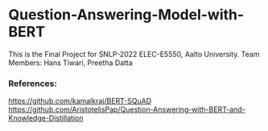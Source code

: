 # Question-Answering-Model-with-BERT

This is the Final Project for SNLP-2022 ELEC-E5550, Aalto University. 
Team Members: Hans Tiwari, Preetha Datta


### References:

https://github.com/kamalkraj/BERT-SQuAD
https://github.com/AristotelisPap/Question-Answering-with-BERT-and-Knowledge-Distillation
